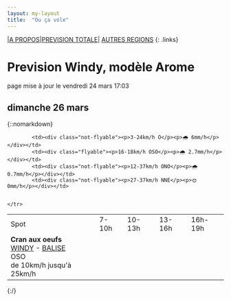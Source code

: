 ```yaml
---
layout: my-layout
title:  "Ou ça vole"
---
```


|[A PROPOS](about)|[PREVISION TOTALE](all)| [AUTRES REGIONS](others)
{: .links}

# Prevision Windy, modèle Arome
page mise à jour le vendredi 24 mars 17:03



## dimanche 26 mars

{::nomarkdown}
<table>
  <tbody>
    <tr>
      <td>Spot</td>
      <td>7-10h</td>
      <td>10-13h</td>
      <td>13-16h</td>
      <td>16h-19h</td>
    </tr>
<tr>
        <td><strong>Cran aux oeufs</strong>  <br><a href="https://windy.com/50.847/1.584?50.451,1.582,8,m:e3TagdN">WINDY</a> - <span class=""><a href="https://www.meteociel.fr/temps-reel/obs_villes.php?code2=7004">BALISE</a> </span><br> <span class="vent-favorable">OSO</span><br><span class="force-vent">de 10km/h jusqu'à 25km/h</span> </td>
        
            <td><div class="not-flyable"><p>3-24km/h O</p><p>🌧 6mm/h</p></div></td>
            <td><div class="flyable"><p>16-18km/h OSO</p><p>🌧 2.7mm/h</p></div></td>
            <td><div class="not-flyable"><p>12-37km/h ONO</p><p>🌧 0.7mm/h</p></div></td>
            <td><div class="not-flyable"><p>27-37km/h NNE</p><p>🌞 0mm/h</p></div></td>
            
        
    </tr>

</tbody>
</table>
{:/}
